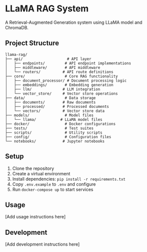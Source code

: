 # LLaMA RAG System

A Retrieval-Augmented Generation system using LLaMA model and ChromaDB.

## Project Structure

```
llama-rag/
├── api/                    # API layer
│   ├── endpoints/         # API endpoint implementations
│   ├── middleware/        # API middleware
│   └── routers/          # API route definitions
├── core/                  # Core RAG functionality
│   ├── document_processor/ # Document processing logic
│   ├── embeddings/        # Embedding generation
│   ├── llm/              # LLM integration
│   └── vector_store/     # Vector store operations
├── data/                  # Data storage
│   ├── documents/        # Raw documents
│   ├── processed/        # Processed documents
│   └── vectors/          # Vector store data
├── models/                # Model files
│   └── llama/           # LLaMA model files
├── docker/                # Docker configurations
├── tests/                 # Test suites
├── scripts/               # Utility scripts
├── config/                # Configuration files
└── notebooks/            # Jupyter notebooks
```

## Setup

1. Clone the repository
2. Create a virtual environment
3. Install dependencies: `pip install -r requirements.txt`
4. Copy `.env.example` to `.env` and configure
5. Run `docker-compose up` to start services

## Usage

[Add usage instructions here]

## Development

[Add development instructions here]
